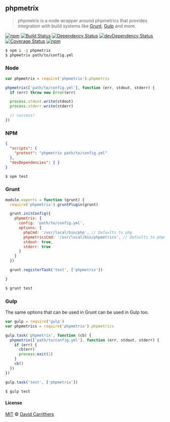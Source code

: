 ## phpmetrix

> phpmetrix is a node wrapper around phpmetrics that provides integration with build systems like
> [Grunt](http://gruntjs.com/), [Gulp](http://gulpjs.com/) and more.

[![npm](https://img.shields.io/npm/v/phpmetrix.svg?style=flat)](https://www.npmjs.com/package/phpmetrix)
[![Build Status](https://travis-ci.org/dcarrith/phpmetrix.svg?branch=master)](https://travis-ci.org/dcarrith/phpmetrix)
[![Dependency Status](https://david-dm.org/dcarrith/phpmetrix.svg)](https://david-dm.org/dcarrith/phpmetrix)
[![devDependency Status](https://david-dm.org/dcarrith/phpmetrix/dev-status.svg)](https://david-dm.org/dcarrith/phpmetrix#info=devDependencies)
[![Coverage Status](https://coveralls.io/repos/github/dcarrith/phpmetrix/badge.svg?branch=master)](https://coveralls.io/github/dcarrith/phpmetrix?branch=master)
[![npm](https://img.shields.io/npm/l/express.svg)]()

```sh
$ npm i -g phpmetrix
$ phpmetrix path/to/config.yml
```

### Node

```js
var phpmetrix = require('phpmetrix').phpmetrix

phpmetrix(['path/to/config.yml'], function (err, stdout, stderr) {
  if (err) throw new Error(err)

  process.stdout.write(stdout)
  process.stderr.write(stderr)

  // success!
})
```

### NPM

```json
{
  "scripts": {
    "pretest": "phpmetrix path/to/config.yml"
  },
  "devDependencies": { }
}
```

```sh
$ npm test
```

### Grunt


```js
module.exports = function (grunt) {
  require('phpmetrix').gruntPlugin(grunt)

  grunt.initConfig({
    phpmetrix: {
      config: 'path/to/config.yml',
      options: {
        phpCmd: '/usr/local/bin/php', // Defaults to php
        phpmetricsCmd: '/usr/local/bin/phpmetrics', // Defaults to phpmetrics
        stdout: true,
        stderr: true
      }
    }
  })

  grunt.registerTask('test', ['phpmetrix'])

}
```

```sh
$ grunt test
```

### Gulp

The same options that can be used in Grunt can be used in Gulp too.

```js
var gulp = require('gulp')
var phpmetrics = require('phpmetrix').phpmetrics

gulp.task('phpmetrix', function (cb) {
  phpmetrix(['path/to/config.yml'], function (err, stdout, stderr) {
    if (err) {
      cb(err)
      process.exit(1)
    }
    cb()
  })
})

gulp.task('test', ['phpmetrix'])
```

```sh
$ gulp test
```

#### License

[MIT](http://opensource.org/licenses/MIT) © [David Carrithers](https://github.com/dcarrith)
